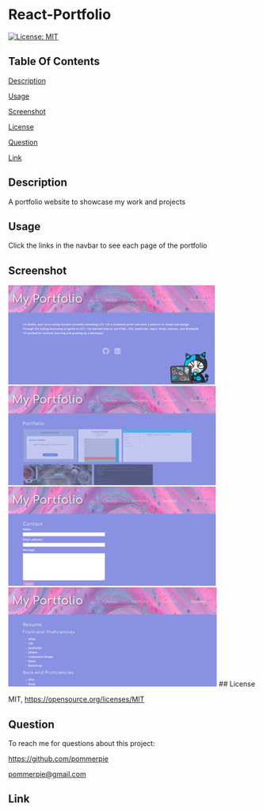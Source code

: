 # React-Portfolio
  [![License: MIT](https://img.shields.io/badge/License-MIT-yellow.svg)](https://opensource.org/licenses/MIT)
## Table Of Contents

[Description](#description)

[Usage](#usage)

[Screenshot](#screenshot)

[License](#license)

[Question](#question)

[Link](#link)


## Description

  A portfolio website to showcase my work and projects
## Usage

  Click the links in the navbar to see each page of the portfolio
## Screenshot
<img src="screenshots\1.png" height="200">
<img src="screenshots\2.png" height="200">
<img src="screenshots\3.png" height="200">
<img src="screenshots\4.png" height="200">
## License

  MIT, https://opensource.org/licenses/MIT
## Question

  To reach me for questions about this project:

  https://github.com/pommerpie

  pommerpie@gmail.com
## Link
 
